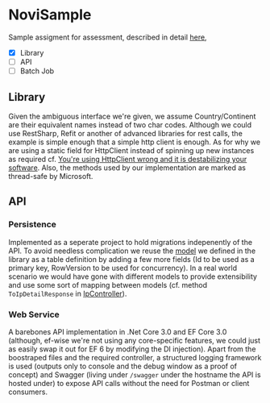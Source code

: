 # NoviSample

Sample assigment for assessment, described in detail [here][assigment],

- [X] Library
- [ ] API
- [ ] Batch Job

## Library

Given the ambiguous interface we're given, we assume Country/Continent are their equivalent names instead of two char codes.
Although we could use RestSharp, Refit or another of advanced libraries for rest calls, the example is simple enough that a simple http client is enough. As for why we are using a static field for HttpClient instead of spinning up new instances as required cf. [You're using HttpClient wrong and it is destabilizing your software][httpClient]. Also, the methods used by our implementation are marked as thread-safe by Microsoft.

## API

### Persistence

Implemented as a seperate project to hold migrations indepenently of the API. To avoid needless complication we reuse the [model][modelDefinition] we defined in the library as a table definition by adding a few more fields (Id to be used as a primary key, RowVersion to be used for concurrency). In a real world scenario we would have gone with different models to provide extensibility and use some sort of mapping between models (cf. method ```ToIpDetailResponse``` in [IpController][ipController]).

### Web Service

A barebones API implementation in .Net Core 3.0 and EF Core 3.0 (although, ef-wise we're not using any core-specific features, we could just as easily swap it out for EF 6 by modifying the DI injection). Apart from the boostraped files and the required controller, a structured logging framework is used (outputs only to console and the debug window as a proof of concept) and Swagger (living under ```/swagger``` under the hostname the API is hosted under) to expose API calls without the need for Postman or client consumers.

[assigment]: assigment.pdf
[httpClient]: https://aspnetmonsters.com/2016/08/2016-08-27-httpclientwrong/
[modelDefinition]: src/NoviSample.Services/Models/IpDetailResponse.cs
[ipController]: src/NoviSample.Api/Controller/IpController.cs
